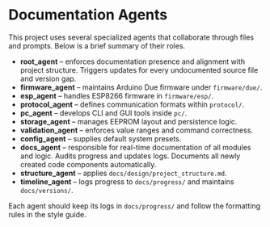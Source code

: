 # Documentation Agents

This project uses several specialized agents that collaborate through files and prompts. Below is a brief summary of their roles.

- **root_agent** – enforces documentation presence and alignment with project structure. Triggers updates for every undocumented source file and version gap.
- **firmware_agent** – maintains Arduino Due firmware under `firmware/due/`.
- **esp_agent** – handles ESP8266 firmware in `firmware/esp/`.
- **protocol_agent** – defines communication formats within `protocol/`.
- **pc_agent** – develops CLI and GUI tools inside `pc/`.
- **storage_agent** – manages EEPROM layout and persistence logic.
- **validation_agent** – enforces value ranges and command correctness.
- **config_agent** – supplies default system presets.
- **docs_agent** – responsible for real-time documentation of all modules and logic. Audits progress and updates logs. Documents all newly created code components automatically.
- **structure_agent** – applies `docs/design/project_structure.md`.
- **timeline_agent** – logs progress to `docs/progress/` and maintains `docs/versions/`.

Each agent should keep its logs in `docs/progress/` and follow the formatting rules in the style guide.
